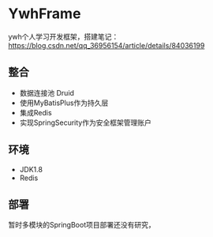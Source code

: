 
# YwhFrame

ywh个人学习开发框架，搭建笔记：https://blog.csdn.net/qq_36956154/article/details/84036199

## 整合

- 数据连接池 Druid
- 使用MyBatisPlus作为持久层
- 集成Redis
- 实现SpringSecurity作为安全框架管理账户

## 环境

- JDK1.8
- Redis

## 部署

暂时多模块的SpringBoot项目部署还没有研究，
